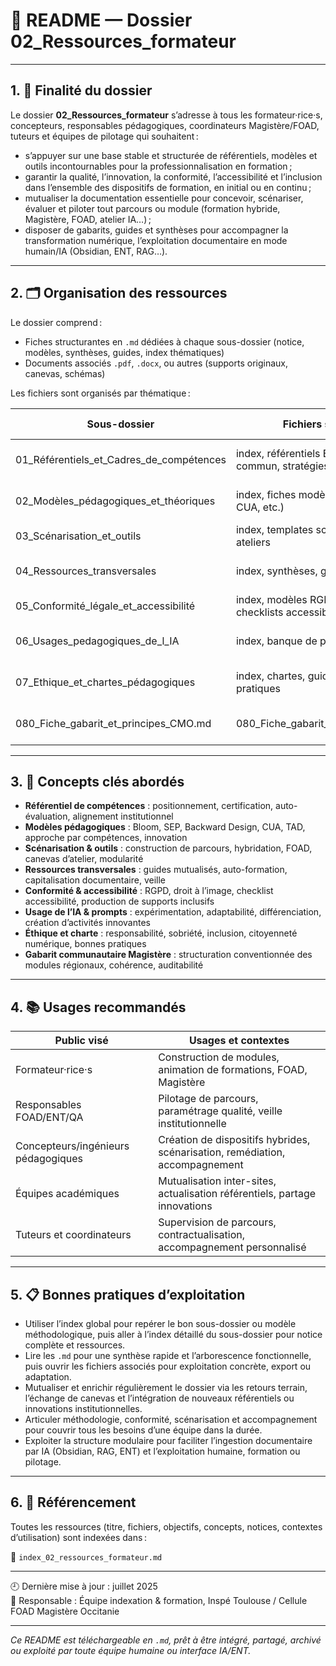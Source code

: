 # 📘 README — Dossier 02_Ressources_formateur

---

## 1. 🎯 Finalité du dossier

Le dossier **02_Ressources_formateur** s’adresse à tous les formateur·rice·s, concepteurs, responsables pédagogiques, coordinateurs Magistère/FOAD, tuteurs et équipes de pilotage qui souhaitent :
- s’appuyer sur une base stable et structurée de référentiels, modèles et outils incontournables pour la professionnalisation en formation ;
- garantir la qualité, l’innovation, la conformité, l’accessibilité et l’inclusion dans l’ensemble des dispositifs de formation, en initial ou en continu ;
- mutualiser la documentation essentielle pour concevoir, scénariser, évaluer et piloter tout parcours ou module (formation hybride, Magistère, FOAD, atelier IA…) ;
- disposer de gabarits, guides et synthèses pour accompagner la transformation numérique, l’exploitation documentaire en mode humain/IA (Obsidian, ENT, RAG…).

---

## 2. 🗂️ Organisation des ressources

Le dossier comprend :
- Fiches structurantes en `.md` dédiées à chaque sous-dossier (notice, modèles, synthèses, guides, index thématiques)
- Documents associés `.pdf`, `.docx`, ou autres (supports originaux, canevas, schémas)

Les fichiers sont organisés par thématique :

| Sous-dossier                               | Fichiers structurants                                   | Thématique centrale                        |
|--------------------------------------------|---------------------------------------------------------|--------------------------------------------|
| 01_Référentiels_et_Cadres_de_compétences   | index, référentiels EN, CRCN, socle commun, stratégies  | Professionnalisation, compétences, alignement |
| 02_Modèles_pédagogiques_et_théoriques      | index, fiches modèles (Bloom, TAD, SEP, CUA, etc.)      | Modèles & cadres théoriques, innovation    |
| 03_Scénarisation_et_outils                 | index, templates scénarisation, guides ateliers         | Parcours, scénarios, hybridation           |
| 04_Ressources_transversales                | index, synthèses, guides transversaux                   | Mutualisation, accompagnement, veille      |
| 05_Conformité_légale_et_accessibilité      | index, modèles RGPD, autorisations, checklists accessibilité | Conformité, légalité, RGPD, accessibilité  |
| 06_Usages_pedagogiques_de_l_IA             | index, banque de prompts, guides IA                     | Prompts, IA, expérimentation, différenciation|
| 07_Ethique_et_chartes_pédagogiques         | index, chartes, guides de bonnes pratiques              | Éthique, citoyenneté, charte professionnelle|
| 080_Fiche_gabarit_et_principes_CMO.md      | 080_Fiche_gabarit_et_principes_CMO.md                  | Gabarit, scénarisation Magistère Occitanie |

---

## 3. 🧠 Concepts clés abordés

- **Référentiel de compétences** : positionnement, certification, auto-évaluation, alignement institutionnel
- **Modèles pédagogiques** : Bloom, SEP, Backward Design, CUA, TAD, approche par compétences, innovation
- **Scénarisation & outils** : construction de parcours, hybridation, FOAD, canevas d’atelier, modularité
- **Ressources transversales** : guides mutualisés, auto-formation, capitalisation documentaire, veille
- **Conformité & accessibilité** : RGPD, droit à l’image, checklist accessibilité, production de supports inclusifs
- **Usage de l’IA & prompts** : expérimentation, adaptabilité, différenciation, création d’activités innovantes
- **Éthique et charte** : responsabilité, sobriété, inclusion, citoyenneté numérique, bonnes pratiques
- **Gabarit communautaire Magistère** : structuration conventionnée des modules régionaux, cohérence, auditabilité

---

## 4. 📚 Usages recommandés

| Public visé                | Usages et contextes                                                 |
|----------------------------|---------------------------------------------------------------------|
| Formateur·rice·s           | Construction de modules, animation de formations, FOAD, Magistère   |
| Responsables FOAD/ENT/QA   | Pilotage de parcours, paramétrage qualité, veille institutionnelle  |
| Concepteurs/ingénieurs pédagogiques | Création de dispositifs hybrides, scénarisation, remédiation, accompagnement |
| Équipes académiques        | Mutualisation inter-sites, actualisation référentiels, partage innovations |
| Tuteurs et coordinateurs   | Supervision de parcours, contractualisation, accompagnement personnalisé |

---

## 5. 📋 Bonnes pratiques d’exploitation

- Utiliser l’index global pour repérer le bon sous-dossier ou modèle méthodologique, puis aller à l’index détaillé du sous-dossier pour notice complète et ressources.
- Lire les `.md` pour une synthèse rapide et l’arborescence fonctionnelle, puis ouvrir les fichiers associés pour exploitation concrète, export ou adaptation.
- Mutualiser et enrichir régulièrement le dossier via les retours terrain, l’échange de canevas et l’intégration de nouveaux référentiels ou innovations institutionnelles.
- Articuler méthodologie, conformité, scénarisation et accompagnement pour couvrir tous les besoins d’une équipe dans la durée.
- Exploiter la structure modulaire pour faciliter l’ingestion documentaire par IA (Obsidian, RAG, ENT) et l’exploitation humaine, formation ou pilotage.

---

## 6. 📎 Référencement

Toutes les ressources (titre, fichiers, objectifs, concepts, notices, contextes d’utilisation) sont indexées dans :

📄 `index_02_ressources_formateur.md`

---

🕘 Dernière mise à jour : juillet 2025  
👤 Responsable : Équipe indexation & formation, Inspé Toulouse / Cellule FOAD Magistère Occitanie

---

*Ce README est téléchargeable en `.md`, prêt à être intégré, partagé, archivé ou exploité par toute équipe humaine ou interface IA/ENT.*
```

